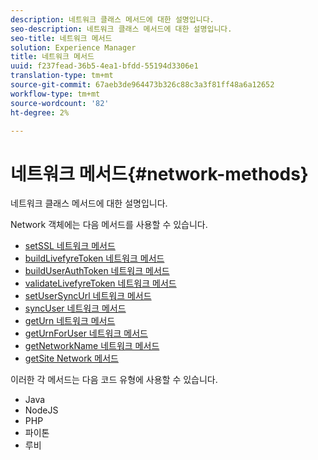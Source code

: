 ```yaml
---
description: 네트워크 클래스 메서드에 대한 설명입니다.
seo-description: 네트워크 클래스 메서드에 대한 설명입니다.
seo-title: 네트워크 메서드
solution: Experience Manager
title: 네트워크 메서드
uuid: f237fead-36b5-4ea1-bfdd-55194d3306e1
translation-type: tm+mt
source-git-commit: 67aeb3de964473b326c88c3a3f81ff48a6a12652
workflow-type: tm+mt
source-wordcount: '82'
ht-degree: 2%

---
```



# 네트워크 메서드{#network-methods}

네트워크 클래스 메서드에 대한 설명입니다.

Network 객체에는 다음 메서드를 사용할 수 있습니다.

* [setSSL 네트워크 메서드](#r_setssl_method)
* [buildLivefyreToken 네트워크 메서드](#r_buildlivefyretoken_method)
* [buildUserAuthToken 네트워크 메서드](#r_builduserauthtoken_method)
* [validateLivefyreToken 네트워크 메서드](#validatelivefyretoken_method)
* [setUserSyncUrl 네트워크 메서드](#r_setusersyncurl_method)
* [syncUser 네트워크 메서드](#r_syncuser_method)
* [getUrn 네트워크 메서드](#r_geturn_method)
* [getUrnForUser 네트워크 메서드](#r_geturnforuser_method)
* [getNetworkName 네트워크 메서드](#r_getnetworkname_method)
* [getSite Network 메서드](#r_getsite_method)

이러한 각 메서드는 다음 코드 유형에 사용할 수 있습니다.

* Java
* NodeJS
* PHP
* 파이톤
* 루비

